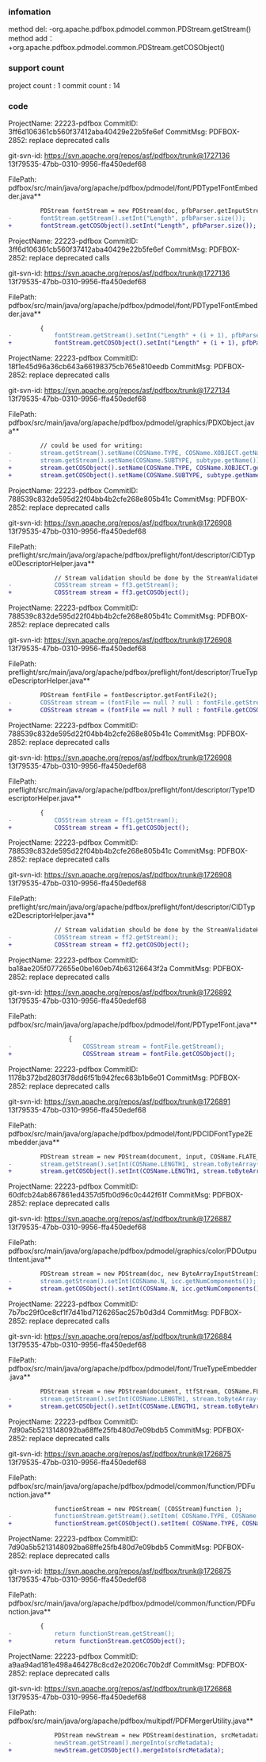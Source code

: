 ###  infomation 
method del:
-org.apache.pdfbox.pdmodel.common.PDStream.getStream()
method add：
+org.apache.pdfbox.pdmodel.common.PDStream.getCOSObject()
###  support count
project count : 1
commit count : 14
###  code
ProjectName: 22223-pdfbox
CommitID: 3ff6d106361cb560f37412aba40429e22b5fe6ef
CommitMsg: PDFBOX-2852: replace deprecated calls

git-svn-id: https://svn.apache.org/repos/asf/pdfbox/trunk@1727136 13f79535-47bb-0310-9956-ffa450edef68

FilePath: pdfbox/src/main/java/org/apache/pdfbox/pdmodel/font/PDType1FontEmbedder.java**
```diff
         PDStream fontStream = new PDStream(doc, pfbParser.getInputStream(), COSName.FLATE_DECODE);
-        fontStream.getStream().setInt("Length", pfbParser.size());
+        fontStream.getCOSObject().setInt("Length", pfbParser.size());
```
ProjectName: 22223-pdfbox
CommitID: 3ff6d106361cb560f37412aba40429e22b5fe6ef
CommitMsg: PDFBOX-2852: replace deprecated calls

git-svn-id: https://svn.apache.org/repos/asf/pdfbox/trunk@1727136 13f79535-47bb-0310-9956-ffa450edef68

FilePath: pdfbox/src/main/java/org/apache/pdfbox/pdmodel/font/PDType1FontEmbedder.java**
```diff
         {
-            fontStream.getStream().setInt("Length" + (i + 1), pfbParser.getLengths()[i]);
+            fontStream.getCOSObject().setInt("Length" + (i + 1), pfbParser.getLengths()[i]);
```
ProjectName: 22223-pdfbox
CommitID: 18f1e45d96a36cb643a66198375cb765e810eedb
CommitMsg: PDFBOX-2852: replace deprecated calls

git-svn-id: https://svn.apache.org/repos/asf/pdfbox/trunk@1727134 13f79535-47bb-0310-9956-ffa450edef68

FilePath: pdfbox/src/main/java/org/apache/pdfbox/pdmodel/graphics/PDXObject.java**
```diff
         // could be used for writing:
-        stream.getStream().setName(COSName.TYPE, COSName.XOBJECT.getName());
-        stream.getStream().setName(COSName.SUBTYPE, subtype.getName());
+        stream.getCOSObject().setName(COSName.TYPE, COSName.XOBJECT.getName());
+        stream.getCOSObject().setName(COSName.SUBTYPE, subtype.getName());
```
ProjectName: 22223-pdfbox
CommitID: 788539c832de595d22f04bb4b2cfe268e805b41c
CommitMsg: PDFBOX-2852: replace deprecated calls

git-svn-id: https://svn.apache.org/repos/asf/pdfbox/trunk@1726908 13f79535-47bb-0310-9956-ffa450edef68

FilePath: preflight/src/main/java/org/apache/pdfbox/preflight/font/descriptor/CIDType0DescriptorHelper.java**
```diff
             // Stream validation should be done by the StreamValidateHelper. Process font specific check
-            COSStream stream = ff3.getStream();
+            COSStream stream = ff3.getCOSObject();
```
ProjectName: 22223-pdfbox
CommitID: 788539c832de595d22f04bb4b2cfe268e805b41c
CommitMsg: PDFBOX-2852: replace deprecated calls

git-svn-id: https://svn.apache.org/repos/asf/pdfbox/trunk@1726908 13f79535-47bb-0310-9956-ffa450edef68

FilePath: preflight/src/main/java/org/apache/pdfbox/preflight/font/descriptor/TrueTypeDescriptorHelper.java**
```diff
         PDStream fontFile = fontDescriptor.getFontFile2();
-        COSStream stream = (fontFile == null ? null : fontFile.getStream());
+        COSStream stream = (fontFile == null ? null : fontFile.getCOSObject());
```
ProjectName: 22223-pdfbox
CommitID: 788539c832de595d22f04bb4b2cfe268e805b41c
CommitMsg: PDFBOX-2852: replace deprecated calls

git-svn-id: https://svn.apache.org/repos/asf/pdfbox/trunk@1726908 13f79535-47bb-0310-9956-ffa450edef68

FilePath: preflight/src/main/java/org/apache/pdfbox/preflight/font/descriptor/Type1DescriptorHelper.java**
```diff
         {
-            COSStream stream = ff1.getStream();
+            COSStream stream = ff1.getCOSObject();
```
ProjectName: 22223-pdfbox
CommitID: 788539c832de595d22f04bb4b2cfe268e805b41c
CommitMsg: PDFBOX-2852: replace deprecated calls

git-svn-id: https://svn.apache.org/repos/asf/pdfbox/trunk@1726908 13f79535-47bb-0310-9956-ffa450edef68

FilePath: preflight/src/main/java/org/apache/pdfbox/preflight/font/descriptor/CIDType2DescriptorHelper.java**
```diff
             // Stream validation should be done by the StreamValidateHelper. Process font specific check
-            COSStream stream = ff2.getStream();
+            COSStream stream = ff2.getCOSObject();
```
ProjectName: 22223-pdfbox
CommitID: ba18ae205f0772655e0be160eb74b63126643f2a
CommitMsg: PDFBOX-2852: replace deprecated calls

git-svn-id: https://svn.apache.org/repos/asf/pdfbox/trunk@1726892 13f79535-47bb-0310-9956-ffa450edef68

FilePath: pdfbox/src/main/java/org/apache/pdfbox/pdmodel/font/PDType1Font.java**
```diff
                 {
-                    COSStream stream = fontFile.getStream();
+                    COSStream stream = fontFile.getCOSObject();
```
ProjectName: 22223-pdfbox
CommitID: 1178b372bd2803f78dd6f51b942fec683b1b6e01
CommitMsg: PDFBOX-2852: replace deprecated calls

git-svn-id: https://svn.apache.org/repos/asf/pdfbox/trunk@1726891 13f79535-47bb-0310-9956-ffa450edef68

FilePath: pdfbox/src/main/java/org/apache/pdfbox/pdmodel/font/PDCIDFontType2Embedder.java**
```diff
         PDStream stream = new PDStream(document, input, COSName.FLATE_DECODE);
-        stream.getStream().setInt(COSName.LENGTH1, stream.toByteArray().length);
+        stream.getCOSObject().setInt(COSName.LENGTH1, stream.toByteArray().length);
```
ProjectName: 22223-pdfbox
CommitID: 60dfcb24ab867861ed4357d5fb0d96c0c442f61f
CommitMsg: PDFBOX-2852: replace deprecated calls

git-svn-id: https://svn.apache.org/repos/asf/pdfbox/trunk@1726887 13f79535-47bb-0310-9956-ffa450edef68

FilePath: pdfbox/src/main/java/org/apache/pdfbox/pdmodel/graphics/color/PDOutputIntent.java**
```diff
         PDStream stream = new PDStream(doc, new ByteArrayInputStream(icc.getData()), COSName.FLATE_DECODE);
-        stream.getStream().setInt(COSName.N, icc.getNumComponents());
+        stream.getCOSObject().setInt(COSName.N, icc.getNumComponents());
```
ProjectName: 22223-pdfbox
CommitID: 7b7bc29f0ce8cf1f7d41bd7126265ac257b0d3d4
CommitMsg: PDFBOX-2852: replace deprecated calls

git-svn-id: https://svn.apache.org/repos/asf/pdfbox/trunk@1726884 13f79535-47bb-0310-9956-ffa450edef68

FilePath: pdfbox/src/main/java/org/apache/pdfbox/pdmodel/font/TrueTypeEmbedder.java**
```diff
         PDStream stream = new PDStream(document, ttfStream, COSName.FLATE_DECODE);
-        stream.getStream().setInt(COSName.LENGTH1, stream.toByteArray().length);
+        stream.getCOSObject().setInt(COSName.LENGTH1, stream.toByteArray().length);
```
ProjectName: 22223-pdfbox
CommitID: 7d90a5b5213148092ba68ffe25fb480d7e09bdb5
CommitMsg: PDFBOX-2852: replace deprecated calls

git-svn-id: https://svn.apache.org/repos/asf/pdfbox/trunk@1726875 13f79535-47bb-0310-9956-ffa450edef68

FilePath: pdfbox/src/main/java/org/apache/pdfbox/pdmodel/common/function/PDFunction.java**
```diff
             functionStream = new PDStream( (COSStream)function );
-            functionStream.getStream().setItem( COSName.TYPE, COSName.FUNCTION );
+            functionStream.getCOSObject().setItem( COSName.TYPE, COSName.FUNCTION );
```
ProjectName: 22223-pdfbox
CommitID: 7d90a5b5213148092ba68ffe25fb480d7e09bdb5
CommitMsg: PDFBOX-2852: replace deprecated calls

git-svn-id: https://svn.apache.org/repos/asf/pdfbox/trunk@1726875 13f79535-47bb-0310-9956-ffa450edef68

FilePath: pdfbox/src/main/java/org/apache/pdfbox/pdmodel/common/function/PDFunction.java**
```diff
         {
-            return functionStream.getStream();
+            return functionStream.getCOSObject();
```
ProjectName: 22223-pdfbox
CommitID: a9aa94ad181e498a464278c8cd2e20206c70b2df
CommitMsg: PDFBOX-2852: replace deprecated calls

git-svn-id: https://svn.apache.org/repos/asf/pdfbox/trunk@1726868 13f79535-47bb-0310-9956-ffa450edef68

FilePath: pdfbox/src/main/java/org/apache/pdfbox/multipdf/PDFMergerUtility.java**
```diff
             PDStream newStream = new PDStream(destination, srcMetadata.createInputStream(), (COSName) null);
-            newStream.getStream().mergeInto(srcMetadata);
+            newStream.getCOSObject().mergeInto(srcMetadata);
```

